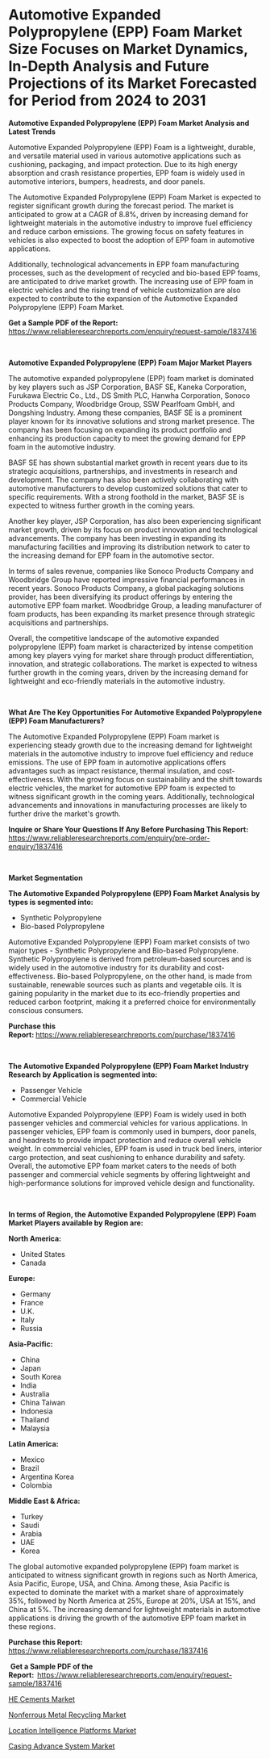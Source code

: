 <p><h1>Automotive Expanded Polypropylene (EPP) Foam Market Size Focuses on Market Dynamics, In-Depth Analysis and Future Projections of its Market Forecasted for Period from 2024 to 2031</h1></p><p><strong>Automotive Expanded Polypropylene (EPP) Foam Market Analysis and Latest Trends</strong></p>
<p><p>Automotive Expanded Polypropylene (EPP) Foam is a lightweight, durable, and versatile material used in various automotive applications such as cushioning, packaging, and impact protection. Due to its high energy absorption and crash resistance properties, EPP foam is widely used in automotive interiors, bumpers, headrests, and door panels.</p><p>The Automotive Expanded Polypropylene (EPP) Foam Market is expected to register significant growth during the forecast period. The market is anticipated to grow at a CAGR of 8.8%, driven by increasing demand for lightweight materials in the automotive industry to improve fuel efficiency and reduce carbon emissions. The growing focus on safety features in vehicles is also expected to boost the adoption of EPP foam in automotive applications.</p><p>Additionally, technological advancements in EPP foam manufacturing processes, such as the development of recycled and bio-based EPP foams, are anticipated to drive market growth. The increasing use of EPP foam in electric vehicles and the rising trend of vehicle customization are also expected to contribute to the expansion of the Automotive Expanded Polypropylene (EPP) Foam Market.</p></p>
<p><strong>Get a Sample PDF of the Report:&nbsp;</strong> <a href="https://www.reliableresearchreports.com/enquiry/request-sample/1837416">https://www.reliableresearchreports.com/enquiry/request-sample/1837416</a></p>
<p>&nbsp;</p>
<p><strong>Automotive Expanded Polypropylene (EPP) Foam Major Market Players</strong></p>
<p><p>The automotive expanded polypropylene (EPP) foam market is dominated by key players such as JSP Corporation, BASF SE, Kaneka Corporation, Furukawa Electric Co., Ltd., DS Smith PLC, Hanwha Corporation, Sonoco Products Company, Woodbridge Group, SSW Pearlfoam GmbH, and Dongshing Industry. Among these companies, BASF SE is a prominent player known for its innovative solutions and strong market presence. The company has been focusing on expanding its product portfolio and enhancing its production capacity to meet the growing demand for EPP foam in the automotive industry.</p><p>BASF SE has shown substantial market growth in recent years due to its strategic acquisitions, partnerships, and investments in research and development. The company has also been actively collaborating with automotive manufacturers to develop customized solutions that cater to specific requirements. With a strong foothold in the market, BASF SE is expected to witness further growth in the coming years.</p><p>Another key player, JSP Corporation, has also been experiencing significant market growth, driven by its focus on product innovation and technological advancements. The company has been investing in expanding its manufacturing facilities and improving its distribution network to cater to the increasing demand for EPP foam in the automotive sector.</p><p>In terms of sales revenue, companies like Sonoco Products Company and Woodbridge Group have reported impressive financial performances in recent years. Sonoco Products Company, a global packaging solutions provider, has been diversifying its product offerings by entering the automotive EPP foam market. Woodbridge Group, a leading manufacturer of foam products, has been expanding its market presence through strategic acquisitions and partnerships.</p><p>Overall, the competitive landscape of the automotive expanded polypropylene (EPP) foam market is characterized by intense competition among key players vying for market share through product differentiation, innovation, and strategic collaborations. The market is expected to witness further growth in the coming years, driven by the increasing demand for lightweight and eco-friendly materials in the automotive industry.</p></p>
<p>&nbsp;</p>
<p><strong>What Are The Key Opportunities For Automotive Expanded Polypropylene (EPP) Foam Manufacturers?</strong></p>
<p><p>The Automotive Expanded Polypropylene (EPP) Foam market is experiencing steady growth due to the increasing demand for lightweight materials in the automotive industry to improve fuel efficiency and reduce emissions. The use of EPP foam in automotive applications offers advantages such as impact resistance, thermal insulation, and cost-effectiveness. With the growing focus on sustainability and the shift towards electric vehicles, the market for automotive EPP foam is expected to witness significant growth in the coming years. Additionally, technological advancements and innovations in manufacturing processes are likely to further drive the market's growth.</p></p>
<p><strong>Inquire or Share Your Questions If Any Before Purchasing This Report:</strong> <a href="https://www.reliableresearchreports.com/enquiry/pre-order-enquiry/1837416">https://www.reliableresearchreports.com/enquiry/pre-order-enquiry/1837416</a></p>
<p>&nbsp;</p>
<p><strong>Market Segmentation</strong></p>
<p><strong>The Automotive Expanded Polypropylene (EPP) Foam Market Analysis by types is segmented into:</strong></p>
<p><ul><li>Synthetic Polypropylene</li><li>Bio-based Polypropylene</li></ul></p>
<p><p>Automotive Expanded Polypropylene (EPP) Foam market consists of two major types - Synthetic Polypropylene and Bio-based Polypropylene. Synthetic Polypropylene is derived from petroleum-based sources and is widely used in the automotive industry for its durability and cost-effectiveness. Bio-based Polypropylene, on the other hand, is made from sustainable, renewable sources such as plants and vegetable oils. It is gaining popularity in the market due to its eco-friendly properties and reduced carbon footprint, making it a preferred choice for environmentally conscious consumers.</p></p>
<p><strong>Purchase this Report:&nbsp;</strong><a href="https://www.reliableresearchreports.com/purchase/1837416">https://www.reliableresearchreports.com/purchase/1837416</a></p>
<p>&nbsp;</p>
<p><strong>The Automotive Expanded Polypropylene (EPP) Foam Market Industry Research by Application is segmented into:</strong></p>
<p><ul><li>Passenger Vehicle</li><li>Commercial Vehicle</li></ul></p>
<p><p>Automotive Expanded Polypropylene (EPP) Foam is widely used in both passenger vehicles and commercial vehicles for various applications. In passenger vehicles, EPP foam is commonly used in bumpers, door panels, and headrests to provide impact protection and reduce overall vehicle weight. In commercial vehicles, EPP foam is used in truck bed liners, interior cargo protection, and seat cushioning to enhance durability and safety. Overall, the automotive EPP foam market caters to the needs of both passenger and commercial vehicle segments by offering lightweight and high-performance solutions for improved vehicle design and functionality.</p></p>
<p>&nbsp;</p>
<p><strong>In terms of Region, the Automotive Expanded Polypropylene (EPP) Foam Market Players available by Region are:</strong></p>
<p>
    <p> <strong> North America: </strong>
        <ul>
            <li>United States</li>
            <li>Canada</li>
        </ul>
        </p> 
    <p> <strong> Europe: </strong>
        <ul>
            <li>Germany</li>
            <li>France</li>
            <li>U.K.</li>
            <li>Italy</li>
            <li>Russia</li>
        </ul>
        </p> 
    <p> <strong> Asia-Pacific: </strong>
        <ul>
            <li>China</li>
            <li>Japan</li>
            <li>South Korea</li>
            <li>India</li>
            <li>Australia</li>
            <li>China Taiwan</li>
            <li>Indonesia</li>
            <li>Thailand</li>
            <li>Malaysia</li>
        </ul>
        </p> 
    <p> <strong> Latin America: </strong>
        <ul>
            <li>Mexico</li>
            <li>Brazil</li>
            <li>Argentina Korea</li>
            <li>Colombia</li>
        </ul>
        </p> 
    <p> <strong> Middle East & Africa: </strong>
        <ul>
            <li>Turkey</li>
            <li>Saudi</li>
            <li>Arabia</li>
            <li>UAE</li>
            <li>Korea</li>
        </ul>
    </p>
    </p>
<p><p>The global automotive expanded polypropylene (EPP) foam market is anticipated to witness significant growth in regions such as North America, Asia Pacific, Europe, USA, and China. Among these, Asia Pacific is expected to dominate the market with a market share of approximately 35%, followed by North America at 25%, Europe at 20%, USA at 15%, and China at 5%. The increasing demand for lightweight materials in automotive applications is driving the growth of the automotive EPP foam market in these regions.</p></p>
<p><strong>Purchase this Report: </strong><a href="https://www.reliableresearchreports.com/purchase/1837416">https://www.reliableresearchreports.com/purchase/1837416</a></p>
<p>&nbsp;<strong>Get a Sample PDF of the Report:&nbsp;&nbsp;</strong><a href="https://www.reliableresearchreports.com/enquiry/request-sample/1837416">https://www.reliableresearchreports.com/enquiry/request-sample/1837416</a></p>
<p><strong></strong></p>
<p><p><a href="https://view.publitas.com/reportprime-1/he-cements-market-provides-a-comprehensive-analysis-including-a-macro-overview-of-the-market-as-well-as-micro-details-such-as-market-size-and-competitive-landscape/">HE Cements Market</a></p><p><a href="https://view.publitas.com/reportprime-1/nonferrous-metal-recycling-market-research-report-provides-critical-insights-that-can-help-shape-business-development-and-investment-strategies/">Nonferrous Metal Recycling Market</a></p><p><a href="https://simplistic-meeting-7ee.notion.site/Location-Intelligence-Platforms-Market-Offers-Provide-Insightful-Data-for-the-Time-Period-from-2024--073974104f65437b95e1e4e4a37aabb7">Location Intelligence Platforms Market</a></p><p><a href="https://view.publitas.com/reportprime-1/casing-advance-system-market-research-report-unlocks-analysis-on-the-market-financial-status-market-size-and-market-revenue-upto-2030/">Casing Advance System Market</a></p></p>